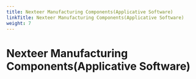 ```yaml
---
title: Nexteer Manufacturing Components(Applicative Software)
linkTitle: Nexteer Manufacturing Components(Applicative Software)
weight: 7
---
```


# Nexteer Manufacturing Components(Applicative Software)
